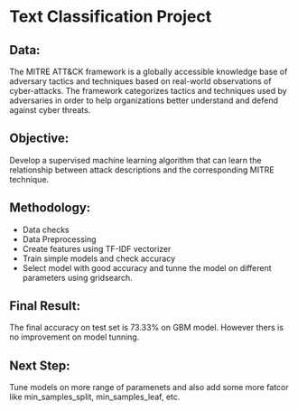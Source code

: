 # Text Classification Project

## Data: 
The MITRE ATT&CK framework is a globally accessible knowledge base of adversary tactics and techniques based on real-world observations of cyber-attacks. The framework categorizes tactics and techniques used by adversaries in order to help organizations better understand and defend against cyber threats.

## Objective:
Develop a supervised machine learning algorithm that can learn the relationship between attack descriptions and the corresponding MITRE technique. 

## Methodology:
- Data checks
- Data Preprocessing
- Create features using TF-IDF vectorizer
- Train simple models and check accuracy
- Select model with good accuracy and tunne the model on different parameters using gridsearch.

## Final Result:
The final accuracy on test set is 73.33% on GBM model. However thers is no improvement on model tunning. 

## Next Step:
Tune models on more range of paramenets and also add some more fatcor like min_samples_split, min_samples_leaf, etc.
